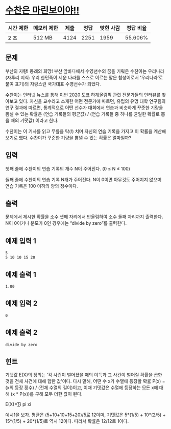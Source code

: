 # [수찬은 마린보이야!!](https://www.acmicpc.net/problem/15921)

| 시간 제한 | 메모리 제한 | 제출 | 정답 | 맞힌 사람 | 정답 비율 |
| --- | --- | --- | --- | --- | --- |
| 2 초 | 512 MB | 4124 | 2251 | 1959 | 55.606% |

## 문제

부산의 자랑! 동래의 희망! 부산 앞바다에서 수영선수의 꿈을 키워온 수찬이는 우리나라(자투리 지식: 우리 한민족이 세운 나라를 스스로 이르는 말은 합성어로서 ‘우리나라’로 붙여 표기)의 자랑스런 국가대표 수영선수가 되었다.

수찬이는 인터넷 뉴스를 통해 이번 2020 도쿄 하계올림픽 관련 전문가들의 인터뷰를 찾아보고 있다. 자신을 교수라고 소개한 어떤 전문가에 따르면, 유럽의 유명 대학 연구팀의 연구 결과에 따르면, 통계적으로 어떤 선수가 대회에서 연습과 비슷하게 꾸준한 기량을 뽐낼 수 있는 확률은 (연습 기록들의 평균값) / (연습 기록들 중 하나를 균일한 확률로 뽑을 때의 기댓값) 이라고 한다.

수찬이는 이 기사를 읽고 무릎을 탁(!) 치며 자신의 연습 기록을 가지고 이 확률을 계산해보기로 했다. 수찬이가 꾸준한 기량을 뽐낼 수 있는 확률은 얼마일까?

## 입력

첫째 줄에 수찬이의 연습 기록의 개수 N이 주어진다. (0 ≤ N ≤ 100)

둘째 줄에 수찬이의 연습 기록 N개가 주어진다. N이 0이면 아무것도 주어지지 않으며 연습 기록은 100 이하의 양의 정수이다.

## 출력

문제에서 제시한 확률을 소수 셋째 자리에서 반올림하여 소수 둘째 자리까지 출력한다. N이 0이거나 분모가 0인 경우에는 “divide by zero”를 출력한다.

## 예제 입력 1

```
5
5 10 10 15 20

```

## 예제 출력 1

```
1.00

```

## 예제 입력 2

```
0

```

## 예제 출력 2

```
divide by zero

```

## 힌트

기댓값 E(X)의 정의는 ‘각 사건이 벌어졌을 때의 이득과 그 사건이 벌어질 확률을 곱한 것을 전체 사건에 대해 합한 값’이다. 다시 말해, 어떤 수 x가 수열에 등장할 확률 P(x) = (x의 등장 횟수) / (전체 수열의 길이)이고, 이때 기댓값은 수열에 등장하는 모든 x에 대해 (x * P(x))를 구해 모두 더한 값이 된다.

E(X)=∑i pi xi

예시1을 보자. 평균은 (5+10+10+15+20)/5로 12이며, 기댓값은 5*(1/5) + 10*(2/5) + 15*(1/5) + 20*(1/5)로 역시 12이다. 따라서 확률은 12/12로 1이다.
